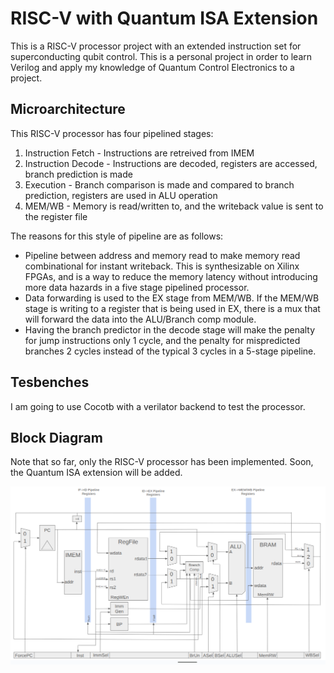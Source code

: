 # RISC-V with Quantum ISA Extension

This is a RISC-V processor project with an extended instruction set for superconducting qubit control. This is a personal project in order to learn Verilog and apply my knowledge of Quantum Control Electronics to a project.

## Microarchitecture

This RISC-V processor has four pipelined stages:

1. Instruction Fetch - Instructions are retreived from IMEM
2. Instruction Decode - Instructions are decoded, registers are accessed, branch prediction is made
3. Execution - Branch comparison is made and compared to branch prediction, registers are used in ALU operation
4. MEM/WB - Memory is read/written to, and the writeback value is sent to the register file

The reasons for this style of pipeline are as follows:
- Pipeline between address and memory read to make memory read combinational for instant writeback. This is synthesizable on Xilinx FPGAs, and is a way to reduce the memory latency without introducing more data hazards in a five stage pipelined processor.
- Data forwarding is used to the EX stage from MEM/WB. If the MEM/WB stage is writing to a register that is being used in EX, there is a mux that will forward the data into the ALU/Branch comp module. 
- Having the branch predictor in the decode stage will make the penalty for jump instructions only 1 cycle, and the penalty for mispredicted branches 2 cycles instead of the typical 3 cycles in a 5-stage pipeline. 

## Tesbenches

I am going to use Cocotb with a verilator backend to test the processor.

## Block Diagram

Note that so far, only the RISC-V processor has been implemented. Soon, the Quantum ISA extension will be added.

![block diagram](block_diagram.png "RISC-V Processor Block Diagram")